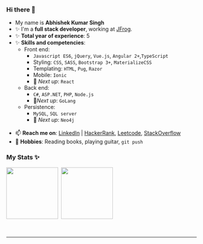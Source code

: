 <!--
**Abhishek325/abhishek325** is a ✨ _special_ ✨ repository because its `README.md` (this file) appears on your GitHub profile.

Here are some ideas to get you started:

- 🔭 I’m currently working on ...
- 🌱 I’m currently learning ...
- 👯 I’m looking to collaborate on ...
- 🤔 I’m looking for help with ...
- 📫 Reach me at iamtheking1abhishek@gmail.com
- 😄 Pronouns: ...
- ⚡ Fun fact: ...
-->

### Hi there 👋
- My name is **Abhishek Kumar Singh**
- ✨ I'm a **full stack developer**, working at <a href="http://jfrog.com/">JFrog</a>.
- ✨ **Total year of experience**: 5
- ✨ **Skills and competencies**:
  - Front end:
    - `Javascript ES6`, `jQuery`, `Vue.js`, `Angular 2+`,`TypeScript`
    - Styling: `CSS`, `SASS`, `Bootstrap 3+`, `MaterializeCSS`
    - Templating: `HTML`, `Pug`, `Razor`
    - Mobile: `Ionic`
    - 🌱 *Next up*: `React`
  - Back end: 
    - `C#`, `ASP.NET`, `PHP`, `Node.js`
    - 🌱*Next up*: `GoLang`
  - Persistence:
    - `MySQL`, `SQL server`
    - 🌱 *Next up*: `Neo4j`
  <br>
- 📫 **Reach me on**: <a href="https://www.linkedin.com/in/abhishek-ks/">LinkedIn</a> | <a href="hackerrank.com/AbhisheKkSingh">HackerRank</a>, <a href="https://leetcode.com/abhishek-ks/">Leetcode</a>, <a href="https://stackoverflow.com/users/4958453/abhishek">StackOverflow</a>
- 🔭 **Hobbies**: Reading books, playing guitar, `git push`

### My Stats ✨
<a><img height="137.3px" src="https://github-readme-stats.vercel.app/api?username=abhishek325&show_icons=true&theme=react" />&nbsp; <img height="137.3px" src="https://github-readme-stats.vercel.app/api/top-langs/?username=abhishek325&count_private=true&show_icons=true&theme=react&layout=compact" /></a>

<br>

<hr>

<!--* ⚡ Fun fact: I love Coding, Space, Religion, and History, and think about them all at the same time-->

<!--
**Aniruddh-482/Aniruddh-482** is a ✨ _special_ ✨ repository because its `README.md` (this file) appears on your GitHub profile.
Here are some ideas to get you started:
-->
